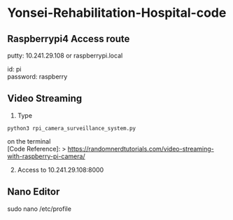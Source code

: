 # Yonsei-Rehabilitation-Hospital-code

## Raspberrypi4 Access route
putty: 10.241.29.108 or raspberrypi.local

id: pi   
password: raspberry

## Video Streaming

1. Type 
```
python3 rpi_camera_surveillance_system.py
```   
on the terminal   
[Code Reference]: > https://randomnerdtutorials.com/video-streaming-with-raspberry-pi-camera/
   
2. Access to 10.241.29.108:8000


## Nano Editor 
sudo nano /etc/profile
